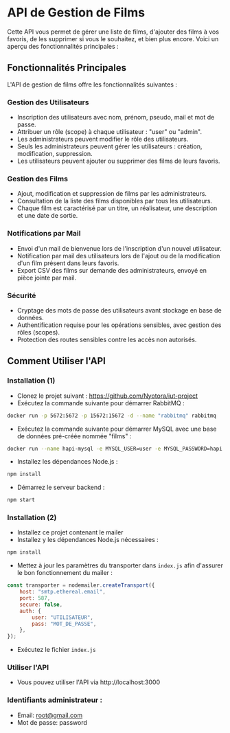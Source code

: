 # API de Gestion de Films

Cette API vous permet de gérer une liste de films, d'ajouter des films à vos favoris, de les supprimer si vous le souhaitez, et bien plus encore. Voici un aperçu des fonctionnalités principales :

## Fonctionnalités Principales

L'API de gestion de films offre les fonctionnalités suivantes :

### Gestion des Utilisateurs
- Inscription des utilisateurs avec nom, prénom, pseudo, mail et mot de passe.
- Attribuer un rôle (scope) à chaque utilisateur : "user" ou "admin".
- Les administrateurs peuvent modifier le rôle des utilisateurs.
- Seuls les administrateurs peuvent gérer les utilisateurs : création, modification, suppression.
- Les utilisateurs peuvent ajouter ou supprimer des films de leurs favoris.

### Gestion des Films
- Ajout, modification et suppression de films par les administrateurs.
- Consultation de la liste des films disponibles par tous les utilisateurs.
- Chaque film est caractérisé par un titre, un réalisateur, une description et une date de sortie.

### Notifications par Mail
- Envoi d'un mail de bienvenue lors de l'inscription d'un nouvel utilisateur.
- Notification par mail des utilisateurs lors de l'ajout ou de la modification d'un film présent dans leurs favoris.
- Export CSV des films sur demande des administrateurs, envoyé en pièce jointe par mail.

### Sécurité
- Cryptage des mots de passe des utilisateurs avant stockage en base de données.
- Authentification requise pour les opérations sensibles, avec gestion des rôles (scopes).
- Protection des routes sensibles contre les accès non autorisés.

## Comment Utiliser l'API

### Installation (1)

- Clonez le projet suivant : https://github.com/Nyotora/iut-project
- Exécutez la commande suivante pour démarrer RabbitMQ :

```bash
docker run -p 5672:5672 -p 15672:15672 -d --name "rabbitmq" rabbitmq
```

- Exécutez la commande suivante pour démarrer MySQL avec une base de données pré-créée nommée "films" :

```bash
docker run --name hapi-mysql -e MYSQL_USER=user -e MYSQL_PASSWORD=hapi -e MYSQL_ROOT_PASSWORD=hapi -e MYSQL_DATABASE=user -d -p 3308:3306 mysql:8 mysqld --default-authentication-plugin=mysql_native_password
```

- Installez les dépendances Node.js :

```bash
npm install
```

- Démarrez le serveur backend :

```bash
npm start
```

### Installation (2)

- Installez ce projet contenant le mailer
- Installez y les dépendances Node.js nécessaires :

```bash
npm install
```

- Mettez à jour les paramètres du transporter dans `index.js` afin d'assurer le bon fonctionnement du mailer :
```javascript
const transporter = nodemailer.createTransport({
    host: "smtp.ethereal.email",
    port: 587,
    secure: false,
    auth: {
        user: "UTILISATEUR",
        pass: "MOT_DE_PASSE",
    },
});
```

- Exécutez le fichier `index.js`

### Utiliser l'API

- Vous pouvez utiliser l'API via http://localhost:3000

### Identifiants administrateur :

- Email: root@gmail.com
- Mot de passe: password


